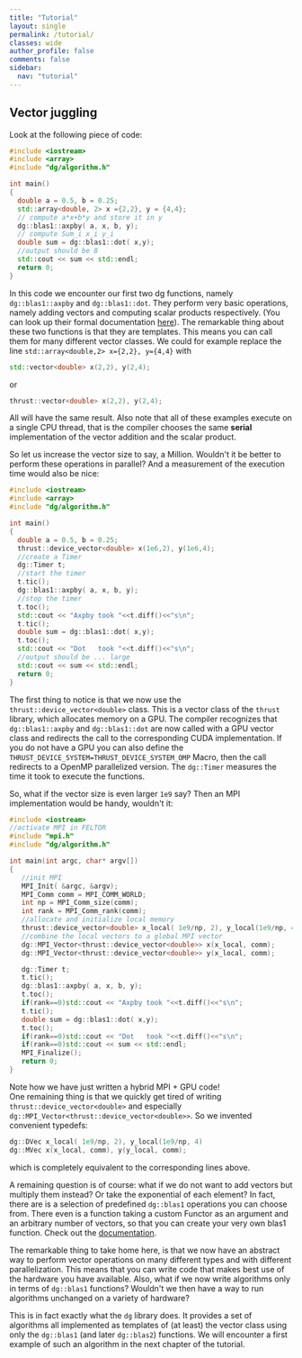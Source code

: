 ```yaml
---
title: "Tutorial"
layout: single
permalink: /tutorial/
classes: wide
author_profile: false
comments: false
sidebar:
  nav: "tutorial"
---
```


## Vector juggling

Look at the following piece of code:
```C++
#include <iostream>
#include <array>
#include "dg/algorithm.h"

int main()
{
  double a = 0.5, b = 0.25;
  std::array<double, 2> x ={2,2}, y = {4,4};
  // compute a*x+b*y and store it in y
  dg::blas1::axpby( a, x, b, y);
  // compute Sum_i x_i y_i
  double sum = dg::blas1::dot( x,y);
  //output should be 8
  std::cout << sum << std::endl;
  return 0;
}
```
In this code we encounter our first two dg functions, namely `dg::blas1::axpby`
and `dg::blas1::dot`. They perform very basic operations, namely adding vectors
 and computing scalar products respectively. (You can look up their formal documentation [here](https://feltor-dev.github.io/doc/dg/html/group__blas1.html)).
The remarkable thing about these two functions is that they are templates.
This means you can call them for many different vector classes. We could
for example replace the line `std::array<double,2> x={2,2}, y={4,4}` with
````C++
std::vector<double> x(2,2), y(2,4);
````
or
````C++
thrust::vector<double> x(2,2), y(2,4);
````
All will have the same result. Also note that all of these examples
execute on a single CPU thread, that is the compiler chooses the same
**serial** implementation of the vector addition and the scalar product.

So let us increase the vector size to say, a Million. Wouldn't it
be better to perform these operations in parallel? And a measurement
of the execution time would also be nice:
````C++
#include <iostream>
#include <array>
#include "dg/algorithm.h"

int main()
{
  double a = 0.5, b = 0.25;
  thrust::device_vector<double> x(1e6,2), y(1e6,4);
  //create a Timer
  dg::Timer t;
  //start the timer
  t.tic();
  dg::blas1::axpby( a, x, b, y);
  //stop the timer
  t.toc();
  std::cout << "Axpby took "<<t.diff()<<"s\n";
  t.tic();
  double sum = dg::blas1::dot( x,y);
  t.toc();
  std::cout << "Dot   took "<<t.diff()<<"s\n";
  //output should be ... large
  std::cout << sum << std::endl;
  return 0;
}
````
The first thing to notice is that we now use the
 `thrust::device_vector<double>` class. This is a vector class of
 the `thrust` library, which allocates memory on a GPU.
 The compiler recognizes that `dg::blas1::axpby` and `dg::blas1::dot`
 are now called with a GPU vector class and redirects the call to the
 corresponding CUDA implementation. If you do not have a GPU you can also
 define the `THRUST_DEVICE_SYSTEM=THRUST_DEVICE_SYSTEM_OMP` Macro, then
 the call redirects to a OpenMP parallelized version. The `dg::Timer`
 measures the time it took to execute the functions.

 So, what if the vector size is even larger `1e9` say? Then an MPI implementation
 would be handy, wouldn't it:
 ````C++
 #include <iostream>
//activate MPI in FELTOR
#include "mpi.h"
#include "dg/algorithm.h"

int main(int argc, char* argv[])
{
    //init MPI
    MPI_Init( &argc, &argv);
    MPI_Comm comm = MPI_COMM_WORLD;
    int np = MPI_Comm_size(comm);
    int rank = MPI_Comm_rank(comm);
    //allocate and initialize local memory
    thrust::device_vector<double> x_local( 1e9/np, 2), y_local(1e9/np, 4);
    //combine the local vectors to a global MPI vector
    dg::MPI_Vector<thrust::device_vector<double>> x(x_local, comm);
    dg::MPI_Vector<thrust::device_vector<double>> y(x_local, comm);

    dg::Timer t;
    t.tic();
    dg::blas1::axpby( a, x, b, y);
    t.toc();
    if(rank==0)std::cout << "Axpby took "<<t.diff()<<"s\n";
    t.tic();
    double sum = dg::blas1::dot( x,y);
    t.toc();
    if(rank==0)std::cout << "Dot   took "<<t.diff()<<"s\n";
    if(rank==0)std::cout << sum << std::endl;
    MPI_Finalize();
    return 0;
}
````
Note how we have just written a hybrid MPI + GPU code!  
One remaining thing is that we quickly get tired
 of writing `thrust::device_vector<double>` and
especially `dg::MPI_Vector<thrust::device_vector<double>>`.
 So we invented convenient typedefs:
````C++
dg::DVec x_local( 1e9/np, 2), y_local(1e9/np, 4)
dg::MVec x(x_local, comm), y(y_local, comm);
````
 which is completely equivalent to the corresponding lines above.

A remaining question is of course: what if we do not want to add vectors
but multiply them instead? Or take the exponential of each element?
In fact, there are is a selection of predefined `dg::blas1` operations
you can choose from. There even is a function taking a custom Functor
as an argument and an arbitrary number of vectors,
so that you can create your very own blas1 function. Check out the
[documentation](https://feltor-dev.github.io/doc/dg/html/group__blas1.html).

The remarkable thing to take home here, is that we now have an abstract way
to perform vector operations on many different types and with
different parallelization. This means that you can write code that makes
best use of the hardware you have available. Also, what if we now
write algorithms only in terms of `dg::blas1` functions? Wouldn't we then
have a way to run algorithms unchanged on a variety of hardware?

This is in fact exactly what the `dg` library does. It provides a set of
algorithms all implemented as templates of (at least) the vector class using
only the `dg::blas1` (and later `dg::blas2`) functions. We will encounter
a first example of such an algorithm in the next chapter of the tutorial.
